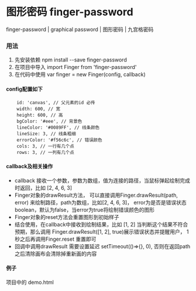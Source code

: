 # 图形密码  finger-password
finger-password | graphical password | 图形密码 | 九宫格密码


### 用法
1. 先安装依赖 npm install --save finger-password
2. 在项目中导入  import Finger from 'finger-password'
3. 在代码中使用  var finger = new Finger(config, callback)

#### config配置如下
```
    id: 'canvas', // 父元素的id 必传
    width: 600, // 宽
    height: 600, // 高
    bgColor: '#eee', // 背景色
    lineColor: '#0089FF', // 线条颜色
    lineSize: 3, // 线条粗细
    errorColor: '#f56c6c', // 错误颜色
    cols: 3, // 一行有几个点
    rows: 3, // 一列有几个点
```

#### callback及相关操作
* callback 接收一个参数，参数为数组，值为连接的路径，当鼠标弹起绘制完成时返回，比如 [2, 4, 6, 3]
* Finger对象的drawResult方法， 可以直接调用Finger.drawResult(path, error) 来绘制路径，path为数组，比如[2, 4, 6, 3]， error为是否是错误状态boolean，默认为false，当error为true将绘制错误颜色的图形
* Finger对象的reset方法会重置图形到初始样子
* 结合使用，在callback中接收到绘制结果，比如 [1, 2] 当判断这个结果不符合预期，那么调用 Finger.drawResult([1, 2], true)展示错误状态并提醒用户， 1秒之后再调用Finger.reset 重置即可
* 回调中调用drawResult 需要设置延迟 setTimeout(()=>{}, 0), 否则在返回path之后清除画布会清除掉重新画的内容


#### 例子
项目中的 demo.html 